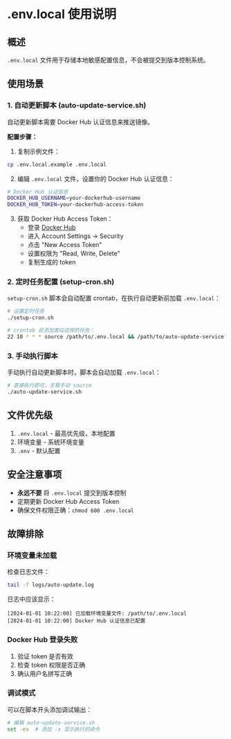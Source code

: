 # .env.local 使用说明

## 概述

`.env.local` 文件用于存储本地敏感配置信息，不会被提交到版本控制系统。

## 使用场景

### 1. 自动更新脚本 (auto-update-service.sh)

自动更新脚本需要 Docker Hub 认证信息来推送镜像。

**配置步骤：**

1. 复制示例文件：
```bash
cp .env.local.example .env.local
```

2. 编辑 `.env.local` 文件，设置你的 Docker Hub 认证信息：
```bash
# Docker Hub 认证信息
DOCKER_HUB_USERNAME=your-dockerhub-username
DOCKER_HUB_TOKEN=your-dockerhub-access-token
```

3. 获取 Docker Hub Access Token：
   - 登录 [Docker Hub](https://hub.docker.com/)
   - 进入 Account Settings → Security
   - 点击 "New Access Token"
   - 设置权限为 "Read, Write, Delete"
   - 复制生成的 token

### 2. 定时任务配置 (setup-cron.sh)

`setup-cron.sh` 脚本会自动配置 crontab，在执行自动更新前加载 `.env.local`：

```bash
# 设置定时任务
./setup-cron.sh

# crontab 会添加类似这样的任务：
22 10 * * * source /path/to/.env.local && /path/to/auto-update-service.sh
```

### 3. 手动执行脚本

手动执行自动更新脚本时，脚本会自动加载 `.env.local`：

```bash
# 直接执行即可，无需手动 source
./auto-update-service.sh
```

## 文件优先级

1. `.env.local` - 最高优先级，本地配置
2. 环境变量 - 系统环境变量
3. `.env` - 默认配置

## 安全注意事项

- **永远不要** 将 `.env.local` 提交到版本控制
- 定期更新 Docker Hub Access Token
- 确保文件权限正确：`chmod 600 .env.local`

## 故障排除

### 环境变量未加载

检查日志文件：
```bash
tail -f logs/auto-update.log
```

日志中应该显示：
```
[2024-01-01 10:22:00] 已加载环境变量文件: /path/to/.env.local
[2024-01-01 10:22:00] Docker Hub 认证信息已配置
```

### Docker Hub 登录失败

1. 验证 token 是否有效
2. 检查 token 权限是否正确
3. 确认用户名拼写正确

### 调试模式

可以在脚本开头添加调试输出：
```bash
# 编辑 auto-update-service.sh
set -ex  # 添加 -x 显示执行的命令
```